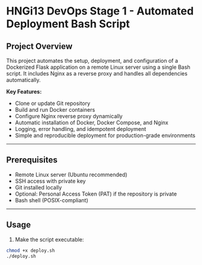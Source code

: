# HNGi13 DevOps Stage 1 - Automated Deployment Bash Script

## Project Overview
This project automates the setup, deployment, and configuration of a Dockerized Flask application on a remote Linux server using a single Bash script. It includes Nginx as a reverse proxy and handles all dependencies automatically.

**Key Features:**
- Clone or update Git repository
- Build and run Docker containers
- Configure Nginx reverse proxy dynamically
- Automatic installation of Docker, Docker Compose, and Nginx
- Logging, error handling, and idempotent deployment
- Simple and reproducible deployment for production-grade environments

---

##  Prerequisites
- Remote Linux server (Ubuntu recommended)
- SSH access with private key
- Git installed locally
- Optional: Personal Access Token (PAT) if the repository is private
- Bash shell (POSIX-compliant)

---

##  Usage

1. Make the script executable:
```bash
chmod +x deploy.sh
./deploy.sh
